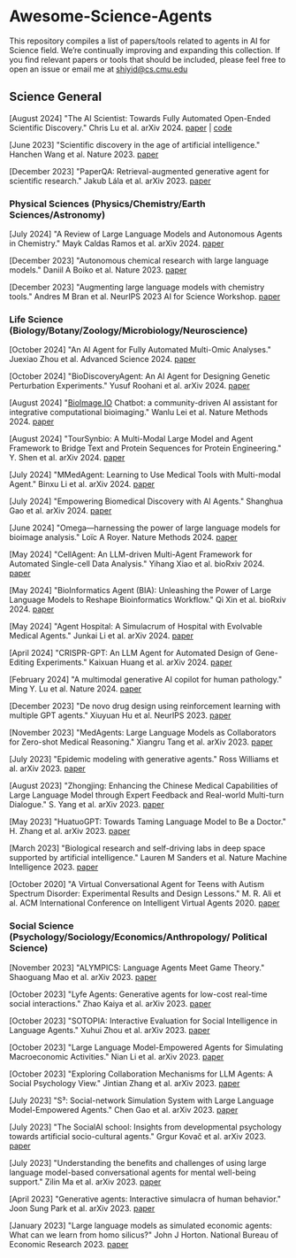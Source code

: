 # Awesome-Science-Agents

This repository compiles a list of papers/tools related to agents in AI for Science field.
We’re continually improving and expanding this collection. If you find relevant papers or tools that should be included, please feel free to open an issue or email me at shiyid@cs.cmu.edu

## Science General

[August 2024] "The AI Scientist: Towards Fully Automated Open-Ended Scientific Discovery." Chris Lu et al. arXiv 2024. [paper](https://arxiv.org/abs/2408.06292) | [code](https://github.com/SakanaAI/AI-Scientist)

[June 2023] "Scientific discovery in the age of artificial intelligence." Hanchen Wang et al. Nature 2023. [paper](https://www.nature.com/articles/s41586-023-06221-2)

[December 2023] "PaperQA: Retrieval-augmented generative agent for scientific research." Jakub Lála et al. arXiv 2023. [paper](https://arxiv.org/abs/2312.07559)

### Physical Sciences (Physics/Chemistry/Earth Sciences/Astronomy)

[July 2024] "A Review of Large Language Models and Autonomous Agents in Chemistry." Mayk Caldas Ramos et al. arXiv 2024. [paper](https://arxiv.org/abs/2407.01603)

[December 2023] "Autonomous chemical research with large language models." Daniil A Boiko et al. Nature 2023. [paper](https://www.nature.com/articles/s41586-023-06792-0)

[December 2023] "Augmenting large language models with chemistry tools." Andres M Bran et al. NeurIPS 2023 AI for Science Workshop. [paper](https://openreview.net/forum?id=wdGIL6lx3l)

### Life Science (Biology/Botany/Zoology/Microbiology/Neuroscience)

[October 2024] "An AI Agent for Fully Automated Multi-Omic Analyses." Juexiao Zhou et al. Advanced Science 2024. [paper](https://onlinelibrary.wiley.com/doi/full/10.1002/advs.202407094)

[October 2024] "BioDiscoveryAgent: An AI Agent for Designing Genetic Perturbation Experiments." Yusuf Roohani et al. arXiv 2024. [paper](https://arxiv.org/pdf/2405.17631)

[August 2024] "[BioImage.IO](http://BioImage.IO) Chatbot: a community-driven AI assistant for integrative computational bioimaging." Wanlu Lei et al. Nature Methods 2024. [paper](https://www.nature.com/articles/s41592-024-02370-y)

[August 2024] "TourSynbio: A Multi-Modal Large Model and Agent Framework to Bridge Text and Protein Sequences for Protein Engineering." Y. Shen et al. arXiv 2024. [paper](https://arxiv.org/abs/2408.15299)

[July 2024] "MMedAgent: Learning to Use Medical Tools with Multi-modal Agent." Binxu Li et al. arXiv 2024. [paper](https://arxiv.org/abs/2407.02483)

[July 2024] "Empowering Biomedical Discovery with AI Agents." Shanghua Gao et al. arXiv 2024. [paper](https://arxiv.org/pdf/2404.02831.pdf)

[June 2024] "Omega—harnessing the power of large language models for bioimage analysis." Loïc A Royer. Nature Methods 2024. [paper](https://www.nature.com/articles/s41592-024-02310-w)

[May 2024] "CellAgent: An LLM-driven Multi-Agent Framework for Automated Single-cell Data Analysis." Yihang Xiao et al. bioRxiv 2024. [paper](https://www.biorxiv.org/content/10.1101/2024.05.13.593861v1)

[May 2024] "BioInformatics Agent (BIA): Unleashing the Power of Large Language Models to Reshape Bioinformatics Workflow." Qi Xin et al. bioRxiv 2024. [paper](https://www.biorxiv.org/content/10.1101/2024.05.22.595240v1)

[May 2024] "Agent Hospital: A Simulacrum of Hospital with Evolvable Medical Agents." Junkai Li et al. arXiv 2024. [paper](https://arxiv.org/abs/2405.02957)

[April 2024] "CRISPR-GPT: An LLM Agent for Automated Design of Gene-Editing Experiments." Kaixuan Huang et al. arXiv 2024. [paper](https://arxiv.org/abs/2404.18021)

[February 2024] "A multimodal generative AI copilot for human pathology." Ming Y. Lu et al. Nature 2024. [paper](https://www.nature.com/articles/s41586-024-07618-3)

[December 2023] "De novo drug design using reinforcement learning with multiple GPT agents." Xiuyuan Hu et al. NeurIPS 2023. [paper](https://arxiv.org/abs/2401.06155)

[November 2023] "MedAgents: Large Language Models as Collaborators for Zero-shot Medical Reasoning." Xiangru Tang et al. arXiv 2023. [paper](https://arxiv.org/abs/2311.10537)

[July 2023] "Epidemic modeling with generative agents." Ross Williams et al. arXiv 2023. [paper](https://arxiv.org/abs/2307.04986)

[August 2023] "Zhongjing: Enhancing the Chinese Medical Capabilities of Large Language Model through Expert Feedback and Real-world Multi-turn Dialogue." S. Yang et al. arXiv 2023. [paper](https://arxiv.org/abs/2308.03549)

[May 2023] "HuatuoGPT: Towards Taming Language Model to Be a Doctor." H. Zhang et al. arXiv 2023. [paper](https://arxiv.org/abs/2305.15075)

[March 2023] "Biological research and self-driving labs in deep space supported by artificial intelligence." Lauren M Sanders et al. Nature Machine Intelligence 2023. [paper](https://www.nature.com/articles/s42256-023-00618-4)

[October 2020] "A Virtual Conversational Agent for Teens with Autism Spectrum Disorder: Experimental Results and Design Lessons." M. R. Ali et al. ACM International Conference on Intelligent Virtual Agents 2020. [paper](https://dl.acm.org/doi/10.1145/3383652.3423900)

### Social Science (Psychology/Sociology/Economics/Anthropology/ Political Science)

[November 2023] "ALYMPICS: Language Agents Meet Game Theory." Shaoguang Mao et al. arXiv 2023. [paper](https://arxiv.org/abs/2311.03220)

[October 2023] "Lyfe Agents: Generative agents for low-cost real-time social interactions." Zhao Kaiya et al. arXiv 2023. [paper](https://arxiv.org/abs/2310.02172)

[October 2023] "SOTOPIA: Interactive Evaluation for Social Intelligence in Language Agents." Xuhui Zhou et al. arXiv 2023. [paper](https://arxiv.org/abs/2310.11667)

[October 2023] "Large Language Model-Empowered Agents for Simulating Macroeconomic Activities." Nian Li et al. arXiv 2023. [paper](https://arxiv.org/abs/2310.10436)

[October 2023] "Exploring Collaboration Mechanisms for LLM Agents: A Social Psychology View." Jintian Zhang et al. arXiv 2023. [paper](https://arxiv.org/abs/2310.02124)

[July 2023] "S³: Social-network Simulation System with Large Language Model-Empowered Agents." Chen Gao et al. arXiv 2023. [paper](https://arxiv.org/abs/2307.14984)

[July 2023] "The SocialAI school: Insights from developmental psychology towards artificial socio-cultural agents." Grgur Kovač et al. arXiv 2023. [paper](https://arxiv.org/abs/2307.07871)

[July 2023] "Understanding the benefits and challenges of using large language model-based conversational agents for mental well-being support." Zilin Ma et al. arXiv 2023. [paper](https://arxiv.org/abs/2307.15810)

[April 2023] "Generative agents: Interactive simulacra of human behavior." Joon Sung Park et al. arXiv 2023. [paper](https://arxiv.org/abs/2304.03442)

[January 2023] "Large language models as simulated economic agents: What can we learn from homo silicus?" John J Horton. National Bureau of Economic Research 2023. [paper](https://arxiv.org/abs/2301.07543)
